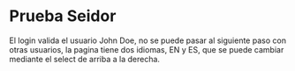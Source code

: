 # Prueba Seidor

El login valida el usuario John Doe, no se puede pasar al siguiente paso con otras usuarios, la pagina tiene dos idiomas, EN y ES, que se puede cambiar mediante el select de arriba a la derecha.
